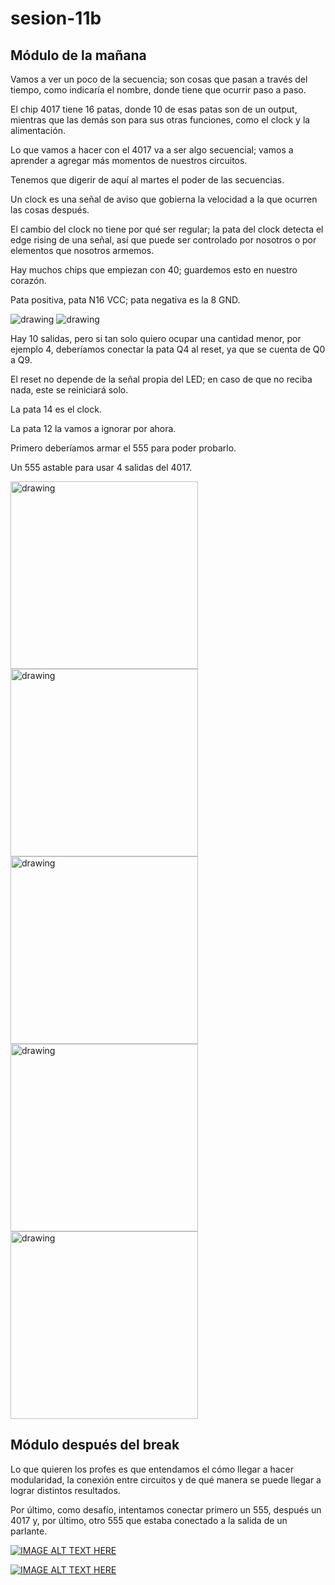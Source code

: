 # sesion-11b
## Módulo de la mañana

Vamos a ver un poco de la secuencia; son cosas que pasan a través del tiempo, como indicaría el nombre, donde tiene que ocurrir paso a paso.

El chip 4017 tiene 16 patas, donde 10 de esas patas son de un output, mientras que las demás son para sus otras funciones, como el clock y la alimentación.

Lo que vamos a hacer con el 4017 va a ser algo secuencial; vamos a aprender a agregar más momentos de nuestros circuitos.

Tenemos que digerir de aquí al martes el poder de las secuencias.

Un clock es una señal de aviso que gobierna la velocidad a la que ocurren las cosas después. 

El cambio del clock no tiene por qué ser regular; la pata del clock detecta el edge rising de una señal, así que puede ser controlado por nosotros o por elementos que nosotros armemos.

Hay muchos chips que empiezan con 40; guardemos esto en nuestro corazón.

Pata positiva, pata N16 VCC; pata negativa es la 8 GND.

<img src="./archivos/11b-clase-1.jpg" alt="drawing"/>

<img src="./archivos/11b-clase-2.jpg" alt="drawing"/>

Hay 10 salidas, pero si tan solo quiero ocupar una cantidad menor, por ejemplo 4, deberíamos conectar la pata Q4 al reset, ya que se cuenta de Q0 a Q9.

El reset no depende de la señal propia del LED; en caso de que no reciba nada, este se reiniciará solo.

La pata 14 es el clock.

La pata 12 la vamos a ignorar por ahora.

Primero deberíamos armar el 555 para poder probarlo.

Un 555 astable para usar 4 salidas del 4017.

<img src="./archivos/11b-clase-3.jpg" alt="drawing" width="300"/> <img src="./archivos/11b-clase-4.jpg" alt="drawing" width="300"/> <img src="./archivos/11b-clase-5.jpg" alt="drawing" width="300"/> <img src="./archivos/11b-clase-6.jpg" alt="drawing" width="300"/> <img src="./archivos/11b-clase-7.jpg" alt="drawing" width="300"/>

## Módulo después del break

Lo que quieren los profes es que entendamos el cómo llegar a hacer modularidad, la conexión entre circuitos y de qué manera se puede llegar a lograr distintos resultados.

Por último, como desafío, intentamos conectar primero un 555, después un 4017 y, por último, otro 555 que estaba conectado a la salida de un parlante.

[![IMAGE ALT TEXT HERE](https://img.youtube.com/vi/xhit2b9K3Mg/0.jpg)](https://youtube.com/shorts/xhit2b9K3Mg)

[![IMAGE ALT TEXT HERE](https://img.youtube.com/vi/zSgW3VtHVlI/0.jpg)](https://youtube.com/shorts/zSgW3VtHVlI)
